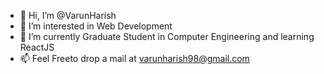 - 👋 Hi, I’m @VarunHarish
- 👀 I’m interested in Web Development
- 🌱 I’m currently Graduate Student in Computer Engineering and learning ReactJS
- 📫 Feel Freeto drop a mail at varunharish98@gmail.com

<!---
VarunHarish98/VarunHarish98 is a ✨ special ✨ repository because its `README.md` (this file) appears on your GitHub profile.
You can click the Preview link to take a look at your changes.
--->
